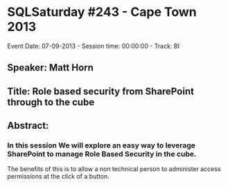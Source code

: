 # SQLSaturday #243 - Cape Town 2013
Event Date: 07-09-2013 - Session time: 00:00:00 - Track: BI
## Speaker: Matt Horn
## Title: Role based security from SharePoint through to the cube
## Abstract:
### In this session We will explore an easy way to leverage SharePoint to manage Role Based Security in the cube. 
The benefits of this is to allow a non technical person to administer access permissions at the click of a button.
